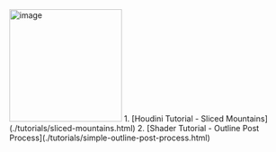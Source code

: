 <img src="blog/images/simple-outline-post-process/header.png" alt="image" width="200"/> 
1.  [Houdini Tutorial - Sliced Mountains](./tutorials/sliced-mountains.html)
2.  [Shader Tutorial - Outline Post Process](./tutorials/simple-outline-post-process.html)
